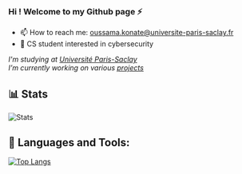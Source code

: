 ### Hi ! Welcome to my Github page ⚡

- 📫 How to reach me: oussama.konate@universite-paris-saclay.fr
- 🔭 CS student interested in cybersecurity

<p><em>I'm studying at <a href="https://www.universite-paris-saclay.fr/">Université Paris-Saclay </a>
</br>I’m currently working on various <a href="https://github.com/ossm29?tab=repositories">projects</a>
</em></p>

## 📊 Stats
![Stats](https://github-readme-stats.vercel.app/api?username=ossm29&include_all_commits=true&count_private=true&show_icons=true&hide=contribs,prs&border_color=000000)

## 🧰 Languages and Tools:

[![Top Langs](https://github-readme-stats.vercel.app/api/top-langs/?username=ossm29&layout=compact)](https://github.com/anuraghazra/github-readme-stats)
